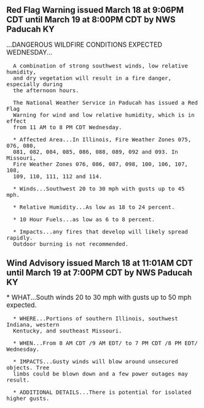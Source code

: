 <p>
   <h2>Red Flag Warning issued March 18 at 9:06PM CDT until March 19 at 8:00PM CDT by NWS Paducah KY</h2>
   <div style="font-size:120%">...DANGEROUS WILDFIRE CONDITIONS EXPECTED WEDNESDAY...
      
      A combination of strong southwest winds, low relative humidity,
      and dry vegetation will result in a fire danger, especially during
      the afternoon hours.
      
      The National Weather Service in Paducah has issued a Red Flag
      Warning for wind and low relative humidity, which is in effect
      from 11 AM to 8 PM CDT Wednesday.
      
      * Affected Area...In Illinois, Fire Weather Zones 075, 076, 080,
      081, 082, 084, 085, 086, 088, 089, 092 and 093. In Missouri,
      Fire Weather Zones 076, 086, 087, 098, 100, 106, 107, 108,
      109, 110, 111, 112 and 114.
      
      * Winds...Southwest 20 to 30 mph with gusts up to 45 mph.
      
      * Relative Humidity...As low as 18 to 24 percent.
      
      * 10 Hour Fuels...as low as 6 to 8 percent.
      
      * Impacts...any fires that develop will likely spread rapidly.
      Outdoor burning is not recommended.
   </div>
</p>
<p>
   <h2>Wind Advisory issued March 18 at 11:01AM CDT until March 19 at 7:00PM CDT by NWS Paducah KY</h2>
   <div style="font-size:120%">* WHAT...South winds 20 to 30 mph with gusts up to 50 mph expected.
      
      * WHERE...Portions of southern Illinois, southwest Indiana, western
      Kentucky, and southeast Missouri.
      
      * WHEN...From 8 AM CDT /9 AM EDT/ to 7 PM CDT /8 PM EDT/ Wednesday.
      
      * IMPACTS...Gusty winds will blow around unsecured objects. Tree
      limbs could be blown down and a few power outages may result.
      
      * ADDITIONAL DETAILS...There is potential for isolated higher gusts.
   </div>
</p>